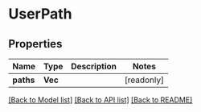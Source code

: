 # UserPath

## Properties

Name | Type | Description | Notes
------------ | ------------- | ------------- | -------------
**paths** | **Vec<String>** |  | [readonly]

[[Back to Model list]](../README.md#documentation-for-models) [[Back to API list]](../README.md#documentation-for-api-endpoints) [[Back to README]](../README.md)


